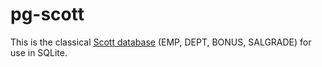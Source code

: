 pg-scott
========

This is the classical [Scott database](http://www.orafaq.com/wiki/SCOTT) (EMP, DEPT, BONUS, SALGRADE) for use in SQLite.
